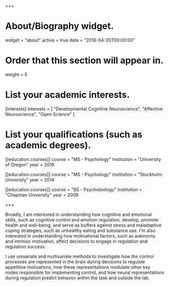 +++
# About/Biography widget.
widget = "about"
active = true
date = "2016-04-20T00:00:00"

# Order that this section will appear in.
weight = 5

# List your academic interests.
[interests]
  interests = [
    "Developmental Cognitive Neuroscience",
    "Affective Neuroscience",
    "Open Science"
    ]

# List your qualifications (such as academic degrees).
[[education.courses]]
  course = "MS - Psychology"
  institution = "University of Oregon"
  year = 2016

[[education.courses]]
  course = "MS - Psychology"
  institution = "Stockholm University"
  year = 2014

[[education.courses]]
  course = "BS - Psychobiology"
  institution = "Chapman University"
  year = 2009
 
+++

Broadly, I am interested in understanding how cognitive and emotional skills, such as cognitive control and emotion regulation, develop, promote health and well-being, and serve as buffers against stress and maladaptive coping strategies, such as unhealthy eating and substance use. I'm also interested in understanding how motivational factors, such as autonomy and intrinsic motivation, affect decisions to engage in regulation and regulation success. 

I use univariate and multivariate methods to investigate how the control processes are represented in the brain during decisions to regulate appetitive motivations, how these representations modulate other key nodes responsible for implementing control, and how neural representations during regulation predict behavior within the task and outside the lab.

